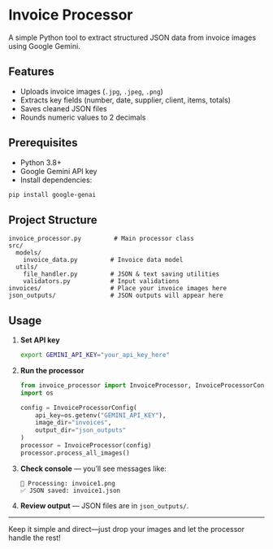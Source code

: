# Invoice Processor

A simple Python tool to extract structured JSON data from invoice images using Google Gemini.

## Features

* Uploads invoice images (`.jpg`, `.jpeg`, `.png`)
* Extracts key fields (number, date, supplier, client, items, totals)
* Saves cleaned JSON files
* Rounds numeric values to 2 decimals

## Prerequisites

* Python 3.8+
* Google Gemini API key
* Install dependencies:

```bash
pip install google-genai
```

## Project Structure

```
invoice_processor.py         # Main processor class
src/
  models/
    invoice_data.py         # Invoice data model
  utils/
    file_handler.py         # JSON & text saving utilities
    validators.py           # Input validations
invoices/                   # Place your invoice images here
json_outputs/               # JSON outputs will appear here
```

## Usage

1. **Set API key**

   ```bash
   export GEMINI_API_KEY="your_api_key_here"
   ```

2. **Run the processor**

   ```python
   from invoice_processor import InvoiceProcessor, InvoiceProcessorConfig
   import os

   config = InvoiceProcessorConfig(
       api_key=os.getenv("GEMINI_API_KEY"),
       image_dir="invoices",
       output_dir="json_outputs"
   )
   processor = InvoiceProcessor(config)
   processor.process_all_images()
   ```

3. **Check console** — you’ll see messages like:

   ```
   📄 Processing: invoice1.png
   ✅ JSON saved: invoice1.json
   ```

4. **Review output** — JSON files are in `json_outputs/`.

---

Keep it simple and direct—just drop your images and let the processor handle the rest!

